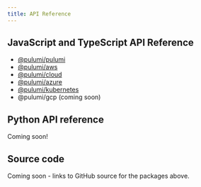 ```yaml
---
title: API Reference
---
```


## JavaScript and TypeScript API Reference

- [@pulumi/pulumi](../packages/pulumi)
- [@pulumi/aws](../packages/pulumi-aws)
- [@pulumi/cloud](../packages/pulumi-cloud)
- [@pulumi/azure](../packages/pulumi-azure)
- [@pulumi/kubernetes](../packages/pulumi-kubernetes)
- @pulumi/gcp (coming soon)

## Python API reference

Coming soon!

## Source code

Coming soon - links to GitHub source for the packages above.
